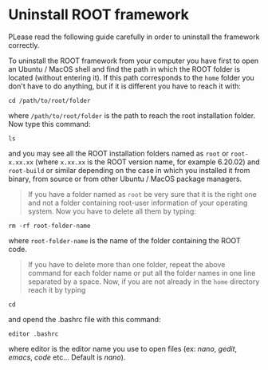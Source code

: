 # Uninstall ROOT framework

PLease read the following guide carefully in order to uninstall the framework correctly.

To uninstall the ROOT framework from your computer you have first to open an Ubuntu / MacOS shell and find the path in which the ROOT folder is located (without entering it). If this path corresponds to the `home` folder you don't have to do anything, but if it is different you have to reach it with:
```shell
cd /path/to/root/folder
```
where `/path/to/root/folder` is the path to reach the root installation folder. Now type this command:
```shell
ls
```
and you may see all the ROOT installation folders named as `root` or `root-x.xx.xx` (where `x.xx.xx` is the ROOT version name, for example 6.20.02) and `root-build` or similar depending on the case in which you installed it from binary, from source or from other Ubuntu / MacOS package managers.
> If you have a folder named as `root` be very sure that it is the right one and not a folder containing root-user information of your operating system.
Now you have to delete all them by typing:
```shell
rm -rf root-folder-name
```
where `root-folder-name` is the name of the folder containing the ROOT code.
> If you have to delete more than one folder, repeat the above command for each folder name or put all the folder names in one line separated by a space.
Now, if you are not already in the `home` directory reach it by typing
```shell
cd
```
and opend the .bashrc file with this command:
```shell
editor .bashrc
```
where editor is the editor name you use to open files (ex: *nano*, *gedit*, *emacs*, *code* etc... Default is *nano*).
